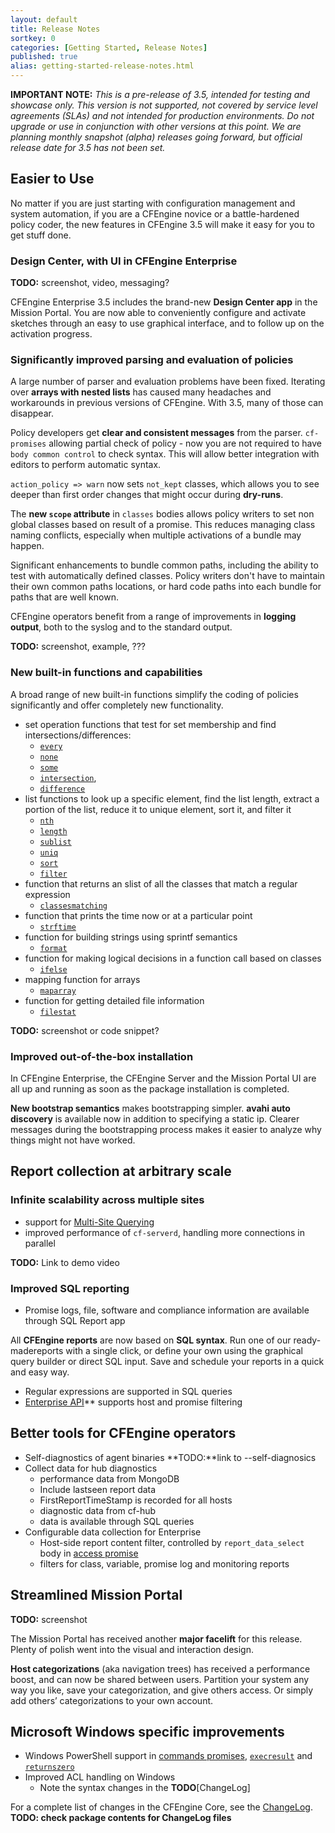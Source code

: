 ```yaml
---
layout: default
title: Release Notes
sortkey: 0
categories: [Getting Started, Release Notes]
published: true
alias: getting-started-release-notes.html
---
```


**IMPORTANT NOTE:** *This is a pre-release of 3.5, intended for testing and showcase only.
This version is not supported, not covered by service level agreements (SLAs) and not
intended for production environments. Do not upgrade or use in conjunction with other
versions at this point. We are planning monthly snapshot (alpha) releases going forward,
but official release date for 3.5 has not been set.*

<!--- TODO: move up when no longer a pre-release
-->

## Easier to Use

No matter if you are just starting with configuration management and system automation,
if you are a CFEngine novice or a battle-hardened policy coder, the new features
in CFEngine 3.5 will make it easy for you to get stuff done.

### Design Center, with UI in CFEngine Enterprise

**TODO:** screenshot, video, messaging?

CFEngine Enterprise 3.5 includes the brand-new **Design Center app** in the 
Mission Portal. You are now able to conveniently configure and activate
sketches through an easy to use graphical interface, and to follow up on
the activation progress.

### Significantly improved parsing and evaluation of policies

A large number of parser and evaluation problems have been fixed. Iterating 
over **arrays with nested lists** has caused many headaches and workarounds in 
previous versions of CFEngine. With 3.5, many of those can disappear.

Policy developers get **clear and consistent messages** from the parser.
`cf-promises` allowing partial check of policy - now you are not required
to have `body common control` to check syntax. This will allow better
integration with editors to perform automatic syntax.

`action_policy => warn` now sets `not_kept` classes, which allows you to see deeper than first order changes that might occur during **dry-runs**.

The **new `scope` attribute** in `classes` bodies allows policy writers to set 
non global classes based on result of a promise. This reduces managing class 
naming conflicts, especially when multiple activations of a bundle may happen. 

Significant enhancements to bundle common paths, including the ability to
test with automatically defined classes. Policy writers don't have to maintain 
their own common paths locations, or hard code paths into each bundle for 
paths that are well known.

CFEngine operators benefit from a range of improvements in **logging output**, 
both to the syslog and to the standard output.

**TODO:** screenshot, example, ???

### New built-in functions and capabilities

A broad range of new built-in functions simplify the coding of policies
significantly and offer completely new functionality.

* set operation functions that test for set membership and find
    intersections/differences:
    * [`every`](reference-functions-every.html)
    * [`none`](reference-functions-none.html)
    * [`some`](reference-functions-every.html)
    * [`intersection`](reference-functions-intersection.html),
    * [`difference`](reference-functions-difference.html)
* list functions  to look up a specific element, find the list length, extract a
  portion of the list, reduce it to unique element, sort it, and filter it
    * [`nth`](reference-functions-nth.html)
    * [`length`](reference-functions-length.html)
    * [`sublist`](reference-functions-sublist.html)
    * [`uniq`](reference-functions-uniq.html)
    * [`sort`](reference-functions-sort.html)
    * [`filter`](reference-functions-filter.html)
* function that returns an slist of all the classes that match a regular
  expression
    * [`classesmatching`](reference-functions-classesmatching.html)
* function that prints the time now or at a particular point
    * [`strftime`](reference-functions-strftime.html)
* function for building strings using sprintf semantics
    * [`format`](reference-functions-format.html)
* function for making logical decisions in a function call based on classes
    * [`ifelse`](reference-functions-ifelse.html)
* mapping function for arrays
    * [`maparray`](reference-functions-maparray.html)
* function for getting detailed file information
    * [`filestat`](reference-functions-filestat.html)

**TODO:** screenshot or code snippet?

### Improved out-of-the-box installation

In CFEngine Enterprise, the CFEngine Server and the Mission Portal UI are all 
up and running as soon as the package installation is completed.

**New bootstrap semantics** makes bootstrapping simpler. **avahi auto
discovery** is available now in addition to specifying a static ip. Clearer
messages during the bootstrapping process makes it easier to analyze why
things might not have worked.

## Report collection at arbitrary scale

### Infinite scalability across multiple sites

* support for [Multi-Site
  Querying](manuals-enterprise-api-multi-site-queries.html)
* improved performance of `cf-serverd`, handling more connections in parallel

**TODO:** Link to demo video

### Improved SQL reporting

* Promise logs, file, software and compliance information are available
  through SQL Report app

All **CFEngine reports** are now based on **SQL syntax**. Run one of our
ready-madereports with a single click, or define your own using the graphical 
query  builder or direct SQL input. Save and schedule your reports in a quick 
and easy way.

* Regular expressions are supported in SQL queries
* [Enterprise API](manuals-enterprise-api.html)** supports host
  and promise filtering

## Better tools for CFEngine operators

* Self-diagnostics of agent binaries **TODO:**link to --self-diagnosics
* Collect data for hub diagnostics
    * performance data from MongoDB
    * Include lastseen report data
    * FirstReportTimeStamp is recorded for all hosts
    * diagnostic data from cf-hub
    * data is available through SQL queries
* Configurable data collection for Enterprise
    * Host-side report content filter, controlled by `report_data_select` body
   in [access promise](reference-promise-types-access.html)
    * filters for class, variable, promise log and monitoring reports

## Streamlined Mission Portal

**TODO:** screenshot

The Mission Portal has received another **major facelift** for this release. 
Plenty of polish went into the visual and interaction design.

**Host categorizations** (aka navigation trees) has received a performance 
boost, and can now be shared between users. Partition your system any way you 
like, save your categorization, and give others access. Or simply add others’ 
categorizations to your own account.

## Microsoft Windows specific improvements

* Windows PowerShell support in [commands
  promises](reference-promise-types-commands.html),
  [`execresult`](reference-functions-execresult.html) and 
  [`returnszero`](reference-functions-returnszero.html)
* Improved ACL handling on Windows
   * Note the syntax changes in the **TODO**[ChangeLog]


For a complete list of changes in the CFEngine Core, see the
[ChangeLog](https://github.com/cfengine/core/blob/3.5.x/ChangeLog).
**TODO: check package contents for ChangeLog files**
